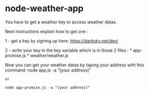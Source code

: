 # node-weather-app

You have to get a weather key to access weather datas.

Next instructions explain how to get one :

1 - get a key by signing up here: https://darksky.net/dev/

2 - write your key in the key variable which is in those 2 files :
    * app-promise.js
    * weather/weather.js

Now you can get your weather datas by taping your address with this command:
    node app.js -a "[your address]"

    or

    node app-promise.js -a "[your address]"

